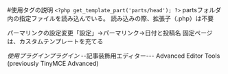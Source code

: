 #使用タグの説明
```<?php get_template_part('parts/head'); ?>```
partsフォルダ内の指定ファイルを読み込んでいる。
読み込みの際、拡張子（.php）は不要
<!-- ばばメモ -->
パーマリンクの設定変更「設定」→パーマリンク→日付と投稿名
固定ページは、カスタムテンプレートを充てる

*使用プラグインプラグイン*
--記事装飾用エディター---
Advanced Editor Tools (previously TinyMCE Advanced)

